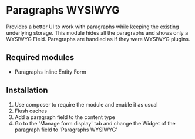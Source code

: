 # Paragraphs WYSIWYG
Provides a better UI to work with paragraphs while keeping the existing underlying
storage.
This module hides all the paragraphs and shows only a WYSIWYG Field.
Paragraphs are handled as if they were WYSIWYG plugins.

## Required modules
- Paragraphs Inline Entity Form

## Installation
1) Use composer to require the module and enable it as usual
1) Flush caches
1) Add a paragraph field to the content type 
1) Go to the 'Manage form display' tab and change the Widget of the paragraph 
 field to 'Paragraphs WYSIWYG'
